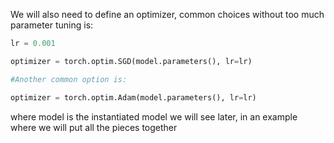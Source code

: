We will also need to define an optimizer, common choices without too much parameter
tuning is:

```python
lr = 0.001

optimizer = torch.optim.SGD(model.parameters(), lr=lr)

#Another common option is:

optimizer = torch.optim.Adam(model.parameters(), lr=lr)
```
where model is the instantiated model we will see later, in an example where we will put
all the pieces together




